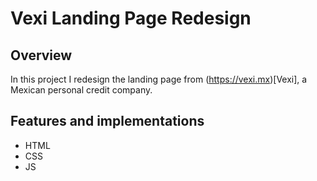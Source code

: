 # Vexi Landing Page Redesign

## Overview
In this project I redesign the landing page from (https://vexi.mx)[Vexi], a Mexican personal credit company. 

## Features and implementations
<ul>
  <li>HTML</li>
  <li>CSS</li>
  <li>JS</li>
</ul>
